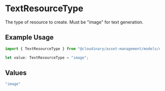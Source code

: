 # TextResourceType

The type of resource to create. Must be "image" for text generation.

## Example Usage

```typescript
import { TextResourceType } from "@cloudinary/asset-management/models/operations";

let value: TextResourceType = "image";
```

## Values

```typescript
"image"
```